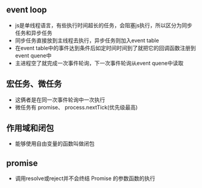 ## event loop
* js是单线程语言，有些执行时间超长的任务，会阻塞js执行，所以区分为同步任务和异步任务
* 同步任务直接放到主线程去执行，异步任务则加入event table
* 在event table中的事件达到条件后如定时间时间到了就把它的回调函数注册到event quene中
* 主进程空了就完成一次事件轮询，下一次事件轮询从event quene中读取
## 宏任务、微任务
* 这俩者是在同一次事件轮询中一次执行
* 微任务有 promise、 process.nextTick(优先级最高)
## 作用域和闭包
* 能够使用自由变量的函数叫做闭包
## promise
* 调用resolve或reject并不会终结 Promise 的参数函数的执行